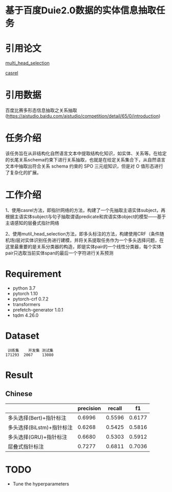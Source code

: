 # 基于百度Duie2.0数据的实体信息抽取任务

# 引用论文
[multi_head_selection](https://arxiv.org/abs/1804.07847)

[casrel](https://arxiv.org/pdf/1909.03227.pdf)

# 引用数据 
百度比赛多形态信息抽取之关系抽取(https://aistudio.baidu.com/aistudio/competition/detail/65/0/introduction)

# 任务介绍
该任务旨在从非结构化自然语言文本中提取结构化知识，如实体、关系等。在给定的长尾关系schema约束下进行关系抽取，也就是在给定关系集合下，从自然语言文本中抽取出符合关系 schema 约束的 SPO 三元组知识，但是对 O 值形态进行了复杂化的扩展。

# 工作介绍
1、使用casrel方法，即指针网络的方法，构建了一个先抽取主语实体subject，再根据主语实体subject与句子抽取谓语predicate和宾语实体object的模型——基于主语感知的层叠式指针网络

2、使用mutil_head_selection方法，即多头标注的方法，构建使用CRF（条件随机场)层对实体识别任务进行建模，并将关系提取任务作为一个多头选择问题，在这里最重要的是关系分类器的构造，即是实体pair的一个线性分类器，每个实体pair只选取当前实体span的最后一个字符进行关系预测

# Requirement

* python 3.7
* pytorch 1.10
* pytorch-crf 0.7.2
* transformers
* prefetch-generator 1.0.1
* tqdm 4.26.0

# Dataset
	 训练集	开发集	测试集
	171293	2067	13080

# Result

## Chinese

|  | precision | recall | f1 |
| ------ | ------ | ------ | ------ |
| 多头选择(Bert)+指针标注 | 0.6996 | 0.5596|  0.6177 |
| 多头选择(BiLstm)+指针标注 | 0.6268 | 0.5425 | 0.5816 |
| 多头选择(GRU)+指针标注 | 0.6680 | 0.5303 | 0.5912 |
| 层叠式指针标注 | 0.7277 | 0.6811 | 0.7036 |


# TODO

* Tune the hyperparameters
